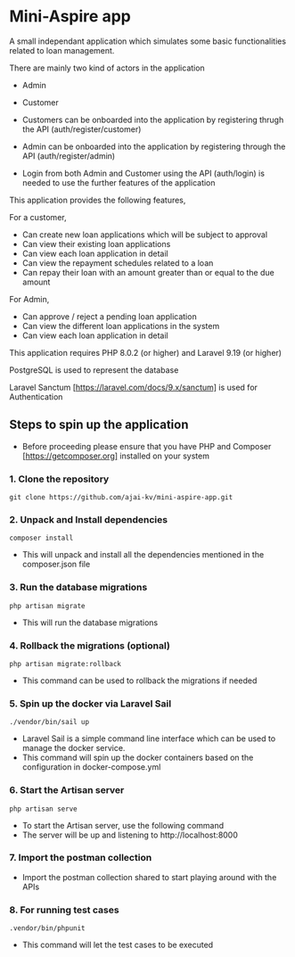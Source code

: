 # Mini-Aspire app

A small independant application which simulates some basic functionalities related to loan management.

There are mainly two kind of actors in the application

- Admin
- Customer

- Customers can be onboarded into the application by registering thrugh the API (auth/register/customer)
- Admin can be onboarded into the application by registering through the API (auth/register/admin)
- Login from both Admin and Customer using the API (auth/login) is needed to use the further features of the application

This application provides the following features,

For a customer,

- Can create new loan applications which will be subject to approval
- Can view their existing loan applications
- Can view each loan application in detail
- Can view the repayment schedules related to a loan
- Can repay their loan with an amount greater than or equal to the due amount

For Admin,

- Can approve / reject a pending loan application
- Can view the different loan applications in the system
- Can view each loan application in detail


This application requires PHP 8.0.2 (or higher) and Laravel 9.19 (or higher)

PostgreSQL is used to represent the database

Laravel Sanctum [https://laravel.com/docs/9.x/sanctum] is used for Authentication


## Steps to spin up the application

- Before proceeding please ensure that you have PHP and Composer [https://getcomposer.org] installed on your system

### 1. Clone the repository

    git clone https://github.com/ajai-kv/mini-aspire-app.git


### 2. Unpack and Install dependencies

    composer install

- This will unpack and install all the dependencies mentioned in the composer.json file

### 3. Run the database migrations

    php artisan migrate

- This will run the database migrations

### 4. Rollback the migrations (optional)

    php artisan migrate:rollback

- This command can be used to rollback the migrations if needed

### 5. Spin up the docker via Laravel Sail

    ./vendor/bin/sail up

- Laravel Sail is a simple command line interface which can be used to manage the docker service. 
- This command will spin up the docker containers based on the configuration in docker-compose.yml

### 6. Start the Artisan server

    php artisan serve

- To start the Artisan server, use the following command
- The server will be up and listening to http://localhost:8000

### 7. Import the postman collection

- Import the postman collection shared to start playing around with the APIs

### 8. For running test cases

    .vendor/bin/phpunit

- This command will let the test cases to be executed
